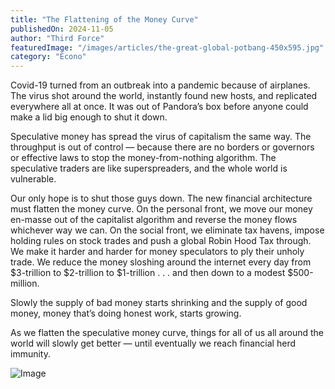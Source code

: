 ```yaml
---
title: "The Flattening of the Money Curve"
publishedOn: 2024-11-05
author: "Third Force"
featuredImage: "/images/articles/the-great-global-potbang-450x595.jpg"
category: "Econo"
---
```


Covid-19 turned from an outbreak into a pandemic because of airplanes. The virus shot around the world, instantly found new hosts, and replicated everywhere all at once. It was out of Pandora’s box before anyone could make a lid big enough to shut it down.

Speculative money has spread the virus of capitalism the same way. The throughput is out of control — because there are no borders or governors or effective laws to stop the money-from-nothing algorithm. The speculative traders are like superspreaders, and the whole world is vulnerable.

Our only hope is to shut those guys down. The new financial architecture must flatten the money curve. On the personal front, we move our money en-masse out of the capitalist algorithm and reverse the money flows whichever way we can. On the social front, we eliminate tax havens, impose holding rules on stock trades and push a global Robin Hood Tax through. We make it harder and harder for money speculators to ply their unholy trade. We reduce the money sloshing around the internet every day from $3-trillion to $2-trillion to $1-trillion . . . and then down to a modest $500-million.

Slowly the supply of bad money starts shrinking and the supply of good money, money that’s doing honest work, starts growing.

As we flatten the speculative money curve, things for all of us all around the world will slowly get better — until eventually we reach financial herd immunity.

![Image](/images/articles/flattening-handdrawn-graph-600x356.jpg)‍
